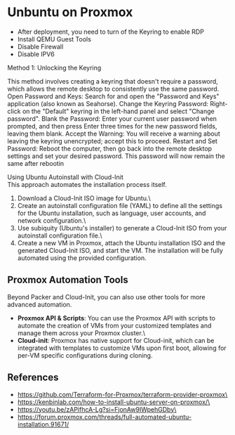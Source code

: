 # Unbuntu on Proxmox


- After deployment, you need to turn of the Keyring to enable RDP
- Install QEMU Guest Tools
- Disable Firewall
- Disable IPV6
  
Method 1: Unlocking the Keyring


This method involves creating a keyring that doesn't require a password, which allows the remote desktop to consistently use the same password. 
Open Password and Keys: Search for and open the "Password and Keys" application (also known as Seahorse). 
Change the Keyring Password: Right-click on the "Default" keyring in the left-hand panel and select "Change password". 
Blank the Password: Enter your current user password when prompted, and then press Enter three times for the new password fields, leaving them blank. 
Accept the Warning: You will receive a warning about leaving the keyring unencrypted; accept this to proceed. 
Restart and Set Password: Reboot the computer, then go back into the remote desktop settings and set your desired password. This password will now remain the same after rebootin

Using Ubuntu Autoinstall with Cloud-Init\
This approach automates the installation process itself.

1.  Download a Cloud-Init ISO image for Ubuntu.\
2.  Create an autoinstall configuration file (YAML) to define all the
    settings for the Ubuntu installation, such as language, user
    accounts, and network configuration.\
3.  Use subiquity (Ubuntu's installer) to generate a Cloud-Init ISO from
    your autoinstall configuration file.\
4.  Create a new VM in Proxmox, attach the Ubuntu installation ISO and
    the generated Cloud-Init ISO, and start the VM. The installation
    will be fully automated using the provided configuration.

## Proxmox Automation Tools

Beyond Packer and Cloud-Init, you can also use other tools for more
advanced automation.

-   **Proxmox API & Scripts**: You can use the Proxmox API with scripts
    to automate the creation of VMs from your customized templates and
    manage them across your Proxmox cluster.\
-   **Cloud-init**: Proxmox has native support for Cloud-init, which can
    be integrated with templates to customize VMs upon first boot,
    allowing for per-VM specific configurations during cloning.

## References

-   https://github.com/Terraform-for-Proxmox/terraform-provider-proxmox\
-   https://kenbinlab.com/how-to-install-ubuntu-server-on-proxmox/\
-   https://youtu.be/zAPifhcA-Lg?si=FjonAw9IWpehGDby\
-   https://forum.proxmox.com/threads/full-automated-ubuntu-installation.91671/
